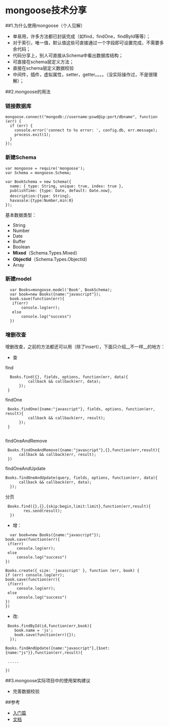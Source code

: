 mongoose技术分享
============
##1.为什么使用mongoose（个人见解）
 * 单易用，许多方法都已封装完成（如find，findOne，findById等等）；
 * 对于索引，唯一值，默认值这些可直接通过一个字段即可设置完成，不需要多余代码；
 * 代码分享上，别人可直接从Schema中看出数据库结构；
 * 可直接在schema层定义方法；
 * 直接在schema层定义数据校验
 * 中间件，插件，虚拟属性，setter，getter。。。。（没实际操作过，不是很理解）；

##2.mongoose的用法
### 链接数据库
  ```
  mongoose.connect("mongodb://username:pswd@ip:port/dbname", function (err) {
    if (err) {
      console.error('connect to %s error: ', config.db, err.message);
      process.exit(1);
    }
  });
  ```
  

### 新建Schema
  ``` 
  var mongoose = require('mongoose');
  var Schema = mongoose.Schema;

  var BookSchema = new Schema({
    name: { type: String, unique: true, index: true },
   	publishTime: {type: Date, default: Date.now},
   	description:{type: String}，
   	havasale:{type:Number,min:0}
  });
  ```
  基本数据类型：
  * String
  * Number
  * Date
  * Buffer
  * Boolean
  * __Mixed__（Schema.Types.Mixed）
  * __ObjectId__（Schema.Types.ObjectId）
  * Array
  
### 新建model
```
  var Books=mongoose.model('Book', BookSchema);
  var book=new Books({name:"javascript"});
  book.save(function(err){
   if(err)
       console.log(err);
   else
       console.log("success")
  })
```
### 增删改查
  增删改查，之前的方法都还可以用（除了insert），下面只介绍__不一样__的地方：
  * 查
   
  find
  ```
    Books.find({}, fields, options, function(err, data){
	        callback && callback(err, data);
	    });
   }
  ```  
  findOne
  ```
   Books.findOne({name:"javascript"}, fields, options, function(err, result){
	        callback && callback(err, result);
	    });
   }
   
  ```
  findOneAndRemove
  ```
   Books.findOneAndRemove({name:"javascript"},{},function(err,result){
        callback && callback(err, result);
   })
  ```
  findOneAndUpdate
  ```
  Books.findOneAndUpdate(query, fields, options, function(err, data){
		callback && callback(err, data);
	});
  ```
  分页
  ```
   Books.find({},{},{skip:begin,limit:limit},function(err,result){
          res.send(result);
    })
  ```
  
  * 增：
  ```
    var book=new Books({name:"javascript"});
  book.save(function(err){
   if(err)
       console.log(err);
   else
       console.log("success")
  })
  ```
  
  ```
  Books.create({ size: 'javascript' }, function (err, book) {
  if (err) console.log(err);
  book.save(function(err){
   if(err)
       console.log(err);
   else
       console.log("success")
  })
  })
  ```
  * 改:
  ```
   Books.findById(id,function(err,book){
      book.name = 'js';
      book.save(function(err){});
    });
  ```

  ```
  Books.findAndUpdate({name:"javascript"},{$set:{name:"js"}},function(err,result){

   .....

  })
  ```
 ##3.mongoose实际项目中的使用架构建议
  * 完善数据校验
  
 

 ##参考
 * <a href='http://cnodejs.org/topic/504b4924e2b84515770103dd'>入门篇</a>
 * <a href='http://mongoosejs.com/docs/guide.html'>文档</a>
  
  
